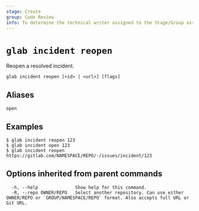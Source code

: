 ```yaml
---
stage: Create
group: Code Review
info: To determine the technical writer assigned to the Stage/Group associated with this page, see https://about.gitlab.com/handbook/product/ux/technical-writing/#assignments
---
```


<!--
This documentation is auto generated by a script.
Please do not edit this file directly. Run `make gen-docs` instead.
-->

# `glab incident reopen`

Reopen a resolved incident.

```plaintext
glab incident reopen [<id> | <url>] [flags]
```

## Aliases

```plaintext
open
```

## Examples

```console
$ glab incident reopen 123
$ glab incident open 123
$ glab incident reopen https://gitlab.com/NAMESPACE/REPO/-/issues/incident/123

```

## Options inherited from parent commands

```plaintext
  -h, --help              Show help for this command.
  -R, --repo OWNER/REPO   Select another repository. Can use either OWNER/REPO or `GROUP/NAMESPACE/REPO` format. Also accepts full URL or Git URL.
```
